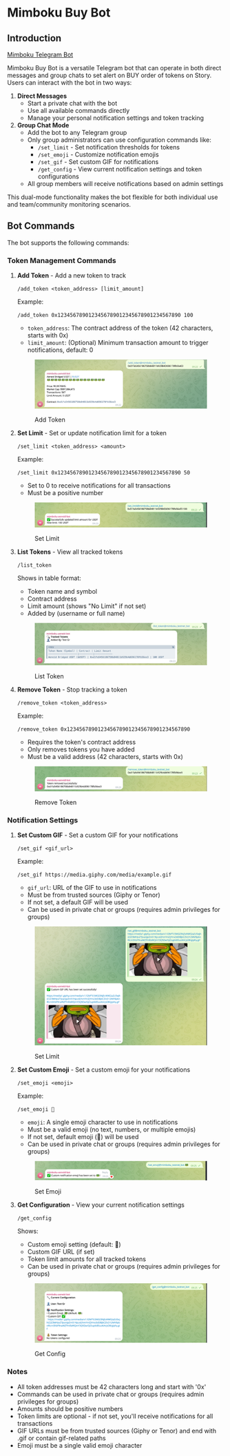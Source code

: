 # Mimboku Buy Bot

## Introduction

[Mimboku Telegram Bot](https://t.me/MimbokuBot)

Mimboku Buy Bot is a versatile Telegram bot that can operate in both direct messages and group chats to set alert on BUY order of tokens on Story. Users can interact with the bot in two ways:

1. **Direct Messages**
   * Start a private chat with the bot
   * Use all available commands directly
   * Manage your personal notification settings and token tracking
2. **Group Chat Mode**
   * Add the bot to any Telegram group
   * Only group administrators can use configuration commands like:
     * `/set_limit` - Set notification thresholds for tokens
     * `/set_emoji` - Customize notification emojis
     * `/set_gif` - Set custom GIF for notifications
     * `/get_config` - View current notification settings and token configurations
   * All group members will receive notifications based on admin settings

This dual-mode functionality makes the bot flexible for both individual use and team/community monitoring scenarios.

## Bot Commands

The bot supports the following commands:

### Token Management Commands

1.  **Add Token** - Add a new token to track

    ```
    /add_token <token_address> [limit_amount]
    ```

    Example:

    ```
    /add_token 0x1234567890123456789012345678901234567890 100
    ```

    * `token_address`: The contract address of the token (42 characters, starts with 0x)
    * `limit_amount`: (Optional) Minimum transaction amount to trigger notifications, default: 0

    <figure><img src="../.gitbook/assets/mimboku-bot/add_token.png" alt=""><figcaption><p>Add Token</p></figcaption></figure>
2.  **Set Limit** - Set or update notification limit for a token

    ```
    /set_limit <token_address> <amount>
    ```

    Example:

    ```
    /set_limit 0x1234567890123456789012345678901234567890 50
    ```

    * Set to 0 to receive notifications for all transactions
    * Must be a positive number

    <figure><img src="../.gitbook/assets/mimboku-bot/set_limit.png" alt=""><figcaption><p>Set Limit</p></figcaption></figure>
3.  **List Tokens** - View all tracked tokens

    ```
    /list_token
    ```

    Shows in table format:

    * Token name and symbol
    * Contract address
    * Limit amount (shows "No Limit" if not set)
    * Added by (username or full name)

    <figure><img src="../.gitbook/assets/mimboku-bot/list_token.png" alt=""><figcaption><p>List Token</p></figcaption></figure>
4.  **Remove Token** - Stop tracking a token

    ```
    /remove_token <token_address>
    ```

    Example:

    ```
    /remove_token 0x1234567890123456789012345678901234567890
    ```

    * Requires the token's contract address
    * Only removes tokens you have added
    * Must be a valid address (42 characters, starts with 0x)

    <figure><img src="../.gitbook/assets/mimboku-bot/remove_token.png" alt=""><figcaption><p>Remove Token</p></figcaption></figure>

### Notification Settings

1.  **Set Custom GIF** - Set a custom GIF for your notifications

    ```
    /set_gif <gif_url>
    ```

    Example:

    ```
    /set_gif https://media.giphy.com/media/example.gif
    ```

    * `gif_url`: URL of the GIF to use in notifications
    * Must be from trusted sources (Giphy or Tenor)
    * If not set, a default GIF will be used
    * Can be used in private chat or groups (requires admin privileges for groups)

    <figure><img src="../.gitbook/assets/mimboku-bot/set_gif.png" alt=""><figcaption><p>Set Limit</p></figcaption></figure>
2.  **Set Custom Emoji** - Set a custom emoji for your notifications

    ```
    /set_emoji <emoji>
    ```

    Example:

    ```
    /set_emoji 🚀
    ```

    * `emoji`: A single emoji character to use in notifications
    * Must be a valid emoji (no text, numbers, or multiple emojis)
    * If not set, default emoji (🐸) will be used
    * Can be used in private chat or groups (requires admin privileges for groups)

    <figure><img src="../.gitbook/assets/mimboku-bot/set_emoji.png" alt=""><figcaption><p>Set Emoji</p></figcaption></figure>
3.  **Get Configuration** - View your current notification settings

    ```
    /get_config
    ```

    Shows:

    * Custom emoji setting (default: 🐸)
    * Custom GIF URL (if set)
    * Token limit amounts for all tracked tokens
    * Can be used in private chat or groups (requires admin privileges for groups)

    <figure><img src="../.gitbook/assets/mimboku-bot/get_config.png" alt=""><figcaption><p>Get Config</p></figcaption></figure>

### Notes

* All token addresses must be 42 characters long and start with '0x'
* Commands can be used in private chat or groups (requires admin privileges for groups)
* Amounts should be positive numbers
* Token limits are optional - if not set, you'll receive notifications for all transactions
* GIF URLs must be from trusted sources (Giphy or Tenor) and end with .gif or contain gif-related paths
* Emoji must be a single valid emoji character
